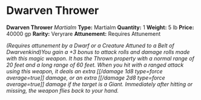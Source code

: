# Dwarven Thrower

**Dwarven Thrower**
_Martialm_
**Type:** Martialm
**Quantity:** 1
**Weight:** 5 lb
**Price:** 40000 gp
**Rarity:** Veryrare
**Attunement:** Requires Attunement

*<div class="item-attunement"><i>(Requires attunement by a Dwarf or a Creature Attuned to a Belt of Dwarvenkind)</i>You gain a +3 bonus to attack rolls and damage rolls made with this magic weapon. It has the Thrown property with a normal range of 20 feet and a long range of 60 feet. When you hit with a ranged attack using this weapon, it deals an extra  [[/damage 1d8 type=force average=true]] damage, or an extra  [[/damage 2d8 type=force average=true]] damage if the target is a Giant. Immediately after hitting or missing, the weapon flies back to your hand.*
